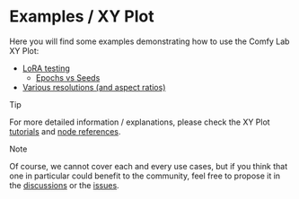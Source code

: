 # Examples / XY Plot

Here you will find some examples demonstrating how to use the Comfy Lab XY Plot:

- [LoRA testing](./LoRA%20testing/)
  - [Epochs vs Seeds](./LoRA%20testing/Epochs%20vs%20Seeds/)
- [Various resolutions (and aspect ratios)](./Various%20resolutions/)

> [!TIP]
> For more detailed information / explanations, please check the XY Plot [tutorials](../../tutorials/XY%20Plot/) and [node references](../../node%20reference/xy%20plot/).

> [!NOTE]
> Of course, we cannot cover each and every use cases, but if you think that one in particular could benefit to the community, feel free to propose it in the [discussions](https://github.com/bugltd/ComfyLab-Pack/discussions) or the [issues](https://github.com/bugltd/ComfyLab-Pack/issues).
